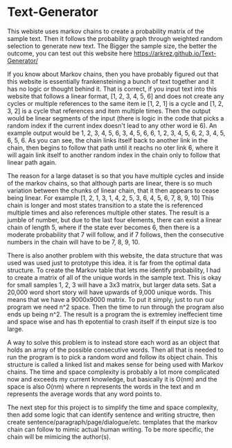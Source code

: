 # Text-Generator
This webiste uses markov chains to create a probability matrix of the sample text. Then it follows the probability graph through weighted random selection to generate new text.
The Bigger the sample size, the better the outcome, you can test out this website here https://arkrez.github.io/Text-Generator/ 

If you know about Markov chains, then you have probably figured out that this website is essentially frankensteining a bunch of text together and it has no logic or thought behind it. That is correct, if you input text into this website that follows a linear format, [1, 2, 3, 4, 5, 6] and does not create any cycles or multiple references to the same item ie [1, 2, 1] is a cycle and [1, 2, 3, 2] is a cycle that references and item multiple times. Then the output would be linear segments of the input (there is logic in the code that picks a random index if the current index doesn't lead to any other word ie 6). An example output would be 1, 2, 3, 4, 5, 6, 3, 4, 5, 6, 6, 1, 2, 3, 4, 5, 6, 2, 3, 4, 5, 6, 5, 6. As you can see, the chain links itself back to another link in the chain, then begins to follow that path until it reachs no oter link 6, where it will again link itself to another random index in the chain only to follow that linear path again. 

The reason for a large dataset is so that you have multiple cycles and inside of the markov chains, so that although parts are linear, there is so much variation between the chunks of linear chain, that it then appears to cease being linear. For example [1, 2, 1, 3, 1, 4, 2, 5, 3, 6, 4, 5, 6, 7, 8, 9, 10] This chain is longer and most states transition to a state the is referenced multiple times and also references multiple other states. The result is a jumble of number, but due to the last four elements, there can exist a linear chain of length 5, where if the state ever becomes 6, then there is a moderate probability that 7 will follow, and if 7 follows, then the consecutive numbers in the chain will have to be 7, 8, 9, 10. 

There is also another problem with this website, the data structure that was used was used just to prototype this idea. it is far from the optimal data structure. To create the Markov table that lets me identify probability, I had to create a matrix of all of the unique words in the sample text. This is okay for small samples 1, 2, 3 will have a 3x3 matrix, but larger data sets. Sat a 20,000 word short story will have upwards of 9,000 unique words. This means that we have a 9000x9000 matrix. To put it simply, just to run our program we need n^2 space. Then the time to run through the program also ends up being n^2. The result is a program the is extremley ineffecient time and space wise and has th epotential to crash itself if th einput size is too large. 

A way to solve this problem is to instead store each word as an object that holds an array of the possible consecutive words. Then all that is needed to run the program is to pick a random word and follow its object chain. This structure is called a linked list and makes sense for being used with Markov chains. The time and space complexity is probably a lot more complicated now and exceeds my current knowledge, but basically it is O(nm) and the space is also O(nm) where n represents the words in the text and m represents the average words that any word points to.

The next step for this project is to simplify the time and space complexity, then add some logic that can identify sentence and writing structre, then create sentence/paragraph/page/dialogue/etc. templates that the markov chain can follow to mimic actual human writing. To be more specific, the chain will be mimicing the author(s).
